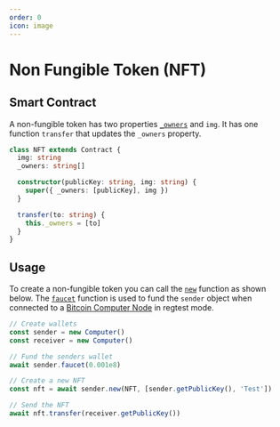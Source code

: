 ```yaml
---
order: 0
icon: image
---
```


# Non Fungible Token (NFT)

## Smart Contract

A non-fungible token has two properties [`_owners`](./how-it-works.md#keyword-properties-control-the-transaction-being-built) and `img`. It has one function `transfer` that updates the `_owners` property.

```ts
class NFT extends Contract {
  img: string
  _owners: string[]

  constructor(publicKey: string, img: string) {
    super({ _owners: [publicKey], img })
  }

  transfer(to: string) {
    this._owners = [to]
  }
}
```

## Usage

To create a non-fungible token you can call the [`new`](./API/new.md) function as shown below. The [`faucet`](./API/faucet.md) function is used to fund the `sender` object when connected to a [Bitcoin Computer Node](https://github.com/bitcoin-computer/monorepo/tree/main/packages/node#readme) in regtest mode.

```ts
// Create wallets
const sender = new Computer()
const receiver = new Computer()

// Fund the senders wallet
await sender.faucet(0.001e8)

// Create a new NFT
const nft = await sender.new(NFT, [sender.getPublicKey(), 'Test'])

// Send the NFT
await nft.transfer(receiver.getPublicKey())
```